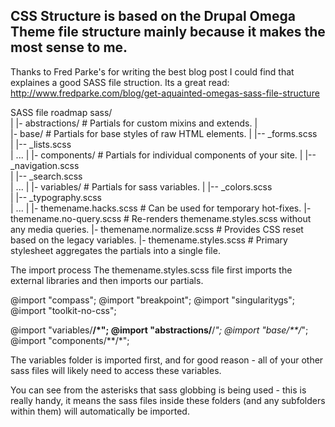 ## CSS Structure is based on the Drupal Omega Theme file structure mainly because it makes the most sense to me. 

Thanks to Fred Parke's for writing the best blog post I could find that explaines a good SASS file struction. Its a great read: http://www.fredparke.com/blog/get-aquainted-omegas-sass-file-structure

SASS file roadmap
sass/              
|
|- abstractions/             # Partials for custom mixins and extends.
|              
|- base/                     # Partials for base styles of raw HTML elements.
|  |-- _forms.scss           
|  |-- _lists.scss           
|  ...
|
|- components/               # Partials for individual components of your site.
|  |-- _navigation.scss      
|  |-- _search.scss          
|  ...
|
|- variables/                # Partials for sass variables.
|  |-- _colors.scss          
|  |-- _typography.scss      
|  ...
|
|- themename.hacks.scss      # Can be used for temporary hot-fixes.
|- themename.no-query.scss   # Re-renders themename.styles.scss without any media queries.
|- themename.normalize.scss  # Provides CSS reset based on the legacy variables.
|- themename.styles.scss     # Primary stylesheet aggregates the partials into a single file. 


The import process
The themename.styles.scss file first imports the external libraries and then imports our partials.

@import "compass";
@import "breakpoint";
@import "singularitygs";
@import "toolkit-no-css";

@import "variables/**/*";
@import "abstractions/**/*";
@import "base/**/*";
@import "components/**/*";

The variables folder is imported first, and for good reason - all of your other sass files will likely need to access these variables.

You can see from the asterisks that sass globbing is being used - this is really handy, it means the sass files inside these folders (and any subfolders within them) will automatically be imported.
